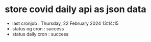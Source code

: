 # store covid daily api as json data

- last cronjob : Thursday, 22 February 2024 13:14:15
- status og cron : success
- status daily cron : success
      
      